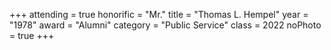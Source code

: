 +++
attending = true
honorific = "Mr."
title     = "Thomas L. Hempel"
year      = "1978"
award     = "Alumni"
category  = "Public Service"
class     = 2022
noPhoto   = true
+++
